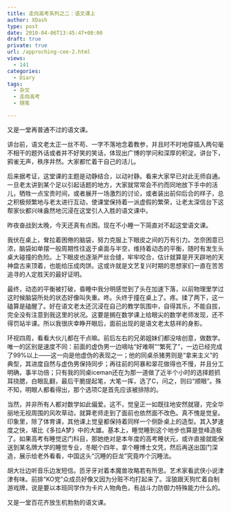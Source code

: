 ```yaml
---
title: 走向高考系列之二：语文课上
author: XDash
type: post
date: 2010-04-06T13:45:47+00:00
draft: true
private: true
url: /approching-cee-2.html
views:
  - 141
categories:
  - Diary
tags:
  - 杂文
  - 走向高考
  - 随笔

---
```

又是一堂再普通不过的语文课。

讲台前，语文老太正一丝不苟、一字不落地念着教参，并且时不时地穿插入两句毫不相干的题外话或者并不好笑的笑话，体现出广博的学问和深厚的积淀。讲台下，鸦雀无声，秩序井然。大家都忙着干自己的活儿。

后来据考证，这堂课的主题是动静结合，以动衬静。看来大家早已对此无师自通。一旦老太讲到某个足以引起话题的地方，大家就常常会不约而同地放下手中的活儿，牺牲一点宝贵时间，或者展开一场激烈的讨论，或者装出前仰后合的样子，总之积极频繁地与老太进行互动，使课堂保持着一派虚假的繁荣，让老太深信台下这帮家伙都兴味盎然地沉浸在这堂引人入胜的语文课中。

昨夜奋战到太晚，今天还真有点困。现在不小睡一下简直对不起这堂语文课。

我伏在桌上，耷拉着困倦的脑袋，努力克服上下眼皮之间的万有引力。怎奈困意已浓，脑袋如单摆一般周期性往返于桌面与半空，维持着动态的平衡，随时有发生头桌大碰撞的危险。上下眼皮也逐渐严丝合缝，牢牢咬合，估计就算是开天辟地的天神盘古来顶着，也能给压成肉饼。这或许就是文艺复兴时期的思想家们一直在苦苦追寻的人定胜天的最好证明。

<!--more-->

最终，动态的平衡被打破，昏睡中我分明感觉到了头在加速下落，以前物理里学过这时候脑袋所处的状态好像叫失重。咚。头终于撞在桌上了。疼。揉了两下，这一磕算是磕醒了。好在语文老太还沉浸在自己的教学氛围中，自得其乐，不能自拔，完全没有注意到我这里的状况。这要是搁在数学课上给眼尖的数学老师发现，还不得罚站半课。所以我很庆幸睁开眼后，面前出现的是语文老太慈祥的身影。

环视四周，看看大伙儿都在干点嘛。前后左右的兄弟姐妹们都没啥创意，做数学。唯一的区别是速度不同：前面的虚伪男一边嘀咕“好难啊”“繁死了”，一边已经完成了99%以上——这一向是他虚伪的表现之一；他的同桌杀猪男则是“拿来主义”的典型，其进度自然与虚伪男保持同步；再往前的阿暴和翠花做得也不慢，并且分工明确，事半功倍；只有我的同桌iceman还在为那一道做了近半个小时的选择题抓耳挠腮，白眼乱翻，最后干脆提起笔，大笔一挥，选了C，问之，则曰“顺眼”。殊不知，明眼人都看得出，那个选项C是首先应该被排除的。

当然，并非所有人都对数学如此偏爱。这不，觉皇正一如既往地安然就寝，完全华丽地无视周围的风吹草动，就算老师走到了面前也依然面不改色。真不愧是觉皇。印象里，除了体育课，其他课上觉皇都保持着同样一个侧卧桌上的造型。其入梦速度之快，堪比《多拉A梦》中的大雄。基本上，睡觉睡到这个地步也算是登峰造极了。如果高考有睡觉这门科目，那她绝对是本年度的高考睡状元，或许直接就能保送到某名牌大学的睡觉专业，冬眠个四年，拿个睡博士文凭，然后再送出国门深造，展示给老外看看，中国这头“沉睡的巨龙”究竟咋个沉睡法。

胡大壮边听音乐边发短信。匝牙牙对着本魔兽攻略若有所思。艺术家看武侠小说津津有味。前排“KO党”众成员好像又因为分赃不均打起来了。淫狼跟天狗忙着自制游戏牌，说是要以本班同学作为卡片人物角色，有战斗力防御力特殊能力什么的。

又是一堂百花齐放生机勃勃的语文课。